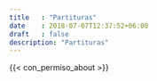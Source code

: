 ```yaml
---
title   : "Partituras"
date    : 2018-07-07T12:37:52+06:00
draft   : false
description: "Partituras"
---
```


{{< con_permiso_about >}}
